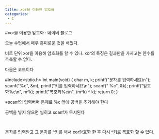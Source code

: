 ```yaml
---
title: xor을 이용한 암호화
categories:
 - C
---
```

#xor을 이용한 암호화 : 네이버 블로그
<div class="wrap_rabbit pcol2 _param(1) _postViewArea221502662974" id="post-view221502662974">
<!-- Rabbit HTML --><div class="se-viewer se-theme-default" lang="ko-KR">
<!-- SE_DOC_HEADER_END -->
<div class="se-main-container">
<div class="se-component se-text se-l-default" id="SE-1ac9d5d3-c7a7-4696-b960-42b9c52b988f">
<div class="se-component-content">
<div class="se-section se-section-text se-l-default">
<div class="se-module se-module-text"><!-- SE-TEXT { --><p class="se-text-paragraph se-text-paragraph-align-" id="SE-afdce9be-2a99-4915-8991-604cb0d5c250" style=""><span class="se-fs- se-ff-" id="SE-3410de93-bdab-457f-9c8b-b3e97aa0fe59" style="">오늘 수업에서 매우 흥미로운 것을 배웠다.</span></p><!-- } SE-TEXT --><!-- SE-TEXT { --><p class="se-text-paragraph se-text-paragraph-align-" id="SE-155231af-44b8-4384-8f14-7b652f16f122" style=""><span class="se-fs- se-ff-" id="SE-b4f9d492-ae0c-431f-be82-3f64bf57609e" style="">비트 단위 xor을 이용해 암호화를 할 수 있다. xor의 특징은 결과만을 가지고는 인수를 추측할 수 없다.</span></p><!-- } SE-TEXT --><!-- SE-TEXT { --><p class="se-text-paragraph se-text-paragraph-align-" id="SE-87dcd62a-2dd0-4d99-998c-84511aab4fac" style=""><span class="se-fs- se-ff-" id="SE-42dd9f99-d94f-4895-b25c-f2f82246c9bc" style="">다음은 코드이다</span></p><!-- } SE-TEXT --></div>
</div>
</div>
</div> <div class="se-component se-code se-l-code_black" id="SE-9b00c83a-07f2-451e-bd85-00a7ab7dfc02">
<div class="se-component-content">
<div class="se-section se-section-code se-l-code_black">
<div class="se-module se-module-code se-fs-fs13">
<div class="se-code-source">
<div class="__se_code_view language-javascript">#include&lt;stdio.h&gt;
int main(void) {
	char m, k;
	printf("문자를 입력하세요\n");
	scanf("%c", &amp;m); 
	printf("키를 입력하세요\n");
	scanf(" %c", &amp;k);
	printf("암호화%c\n", m^k);
	printf("복호화%c\n", (m^k) ^ k);
	return 0;
}
</div>
</div>
</div>
</div>
</div>
<script class="__se_module_data" data-module='{"type":"v2_code", "id" : "SE-9b00c83a-07f2-451e-bd85-00a7ab7dfc02"}' type="text/data"></script>
</div> <div class="se-component se-text se-l-default" id="SE-272763f1-7655-4479-afb5-074bbe66c4ef">
<div class="se-component-content">
<div class="se-section se-section-text se-l-default">
<div class="se-module se-module-text"><!-- SE-TEXT { --><p class="se-text-paragraph se-text-paragraph-align-" id="SE-67a179c5-8f01-40ce-809e-55a6200c8374" style=""><span class="se-fs- se-ff-" id="SE-a79280f8-bb83-4e5e-9795-729439a7ff5c" style="">※scanf의 입력버퍼 문제로 %c 앞에 공백을 추가해야 한다</span></p><!-- } SE-TEXT --><!-- SE-TEXT { --><p class="se-text-paragraph se-text-paragraph-align-" id="SE-7d6946b0-3ed2-48ec-a5e1-e1fae2a30c39" style=""><span class="se-fs- se-ff-" id="SE-f783f912-2919-461d-9735-63d477538418" style="">공백을 넣지 않으면 씹히고 scanf가 무시된다</span></p><!-- } SE-TEXT --><!-- SE-TEXT { --><p class="se-text-paragraph se-text-paragraph-align-" id="SE-d8aead6a-c15d-4445-b22b-f1a63e892845" style=""><span class="se-fs- se-ff-" id="SE-c0ee81cf-fca4-4499-a70f-43c8783a2df7" style="">​</span></p><!-- } SE-TEXT --><!-- SE-TEXT { --><p class="se-text-paragraph se-text-paragraph-align-" id="SE-50a2e0ff-4227-46e1-9683-c96693849568" style=""><span class="se-fs- se-ff-" id="SE-45fe0ee7-5a85-4e60-b067-8d26d18829fb" style="">문자를 입력받고 그 문자를 ^키를 해서 xor암호화 한 후 다시 ^키로 복호화 할 수 있다.</span></p><!-- } SE-TEXT --></div>
</div>
</div>
</div> </div>
</div>
</div>